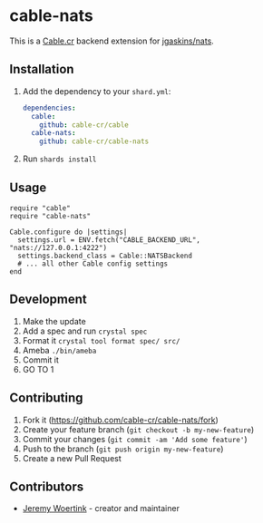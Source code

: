 # cable-nats

This is a [Cable.cr](https://github.com/cable-cr/cable) backend extension for [jgaskins/nats](https://github.com/jgaskins/nats).

## Installation

1. Add the dependency to your `shard.yml`:

   ```yaml
   dependencies:
     cable:
       github: cable-cr/cable
     cable-nats:
       github: cable-cr/cable-nats
   ```

2. Run `shards install`

## Usage

```crystal
require "cable"
require "cable-nats"

Cable.configure do |settings|
  settings.url = ENV.fetch("CABLE_BACKEND_URL", "nats://127.0.0.1:4222")
  settings.backend_class = Cable::NATSBackend
  # ... all other Cable config settings
end
```

## Development

1. Make the update
2. Add a spec and run `crystal spec`
3. Format it `crystal tool format spec/ src/`
4. Ameba `./bin/ameba`
5. Commit it
6. GO TO 1

## Contributing

1. Fork it (<https://github.com/cable-cr/cable-nats/fork>)
2. Create your feature branch (`git checkout -b my-new-feature`)
3. Commit your changes (`git commit -am 'Add some feature'`)
4. Push to the branch (`git push origin my-new-feature`)
5. Create a new Pull Request

## Contributors

- [Jeremy Woertink](https://github.com/jwoertink) - creator and maintainer
